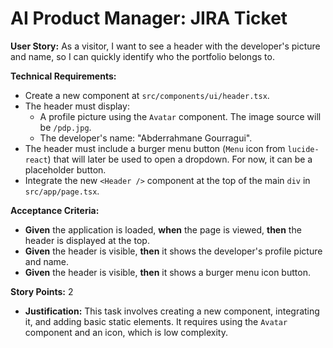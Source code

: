# AI Product Manager: JIRA Ticket

**User Story:**
As a visitor, I want to see a header with the developer's picture and name, so I can quickly identify who the portfolio belongs to.

**Technical Requirements:**
*   Create a new component at `src/components/ui/header.tsx`.
*   The header must display:
    *   A profile picture using the `Avatar` component. The image source will be `/pdp.jpg`.
    *   The developer's name: "Abderrahmane Gourragui".
*   The header must include a burger menu button (`Menu` icon from `lucide-react`) that will later be used to open a dropdown. For now, it can be a placeholder button.
*   Integrate the new `<Header />` component at the top of the main `div` in `src/app/page.tsx`.

**Acceptance Criteria:**
*   **Given** the application is loaded, **when** the page is viewed, **then** the header is displayed at the top.
*   **Given** the header is visible, **then** it shows the developer's profile picture and name.
*   **Given** the header is visible, **then** it shows a burger menu icon button.

**Story Points:** 2
*   **Justification:** This task involves creating a new component, integrating it, and adding basic static elements. It requires using the `Avatar` component and an icon, which is low complexity.
